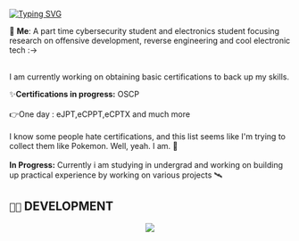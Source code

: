 [![Typing SVG](https://readme-typing-svg.demolab.com?font=Bungee+Inline&duration=2000&pause=1000&color=F72709&random=false&width=600&lines=Hi%2C+This+is+Iman+!;A+Computer+Enthusiast+turned+Cyber+Degenerate;I+like+to+Game+and+Hack%3A-%7D)](https://git.io/typing-svg)


💬 **Me**: A part time cybersecurity student and electronics student focusing research on offensive development, reverse engineering and cool electronic tech :->
<br></br>

I am currently working on obtaining basic certifications to back up my skills.

:sparkles:**Certifications in progress:** OSCP
<br></br>
:point_right:One day : eJPT,eCPPT,eCPTX and much more
<br></br>
I know some people hate certifications, and this list seems like I'm trying to collect them like Pokemon. Well, yeah. I am. :raised_hands:
<br></br>
**In Progress:** Currently i am studying in undergrad and working on building up practical experience by working on various projects :artificial_satellite:


## `👨‍💻` DEVELOPMENT

<p align="center">
  <a href="https://skillicons.dev">
    <img src="https://skillicons.dev/icons?i=git,react,visualstudio,vscode,vite,arduino,arch,linux,c,cs,cpp,python,css,html,idea,powershell,raspberrypi,unreal,vercel,windows,grafana,prometheus&perline=5&theme=dark" />
  </a>
</p>
<br></br>
